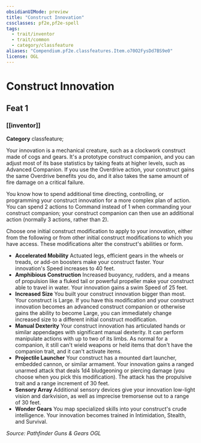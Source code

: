 ```yaml
---
obsidianUIMode: preview
title: "Construct Innovation"
cssclasses: pf2e,pf2e-spell
tags:
  - trait/inventor
  - trait/common
  - category/classfeature
aliases: "Compendium.pf2e.classfeatures.Item.o70O2FysDd7BS9e0"
license: OGL
---
```

# Construct Innovation
## Feat 1
### [[inventor]]

**Category** classfeature; 




Your innovation is a mechanical creature, such as a clockwork construct made of cogs and gears. It's a prototype construct companion, and you can adjust most of its base statistics by taking feats at higher levels, such as Advanced Companion. If you use the Overdrive action, your construct gains the same Overdrive benefits you do, and it also takes the same amount of fire damage on a critical failure.

You know how to spend additional time directing, controlling, or programming your construct innovation for a more complex plan of action. You can spend 2 actions to Command instead of 1 when commanding your construct companion; your construct companion can then use an additional action (normally 3 actions, rather than 2).

Choose one initial construct modification to apply to your innovation, either from the following or from other initial construct modifications to which you have access. These modifications alter the construct's abilities or form.

*   **Accelerated Mobility** Actuated legs, efficient gears in the wheels or treads, or add-on boosters make your construct faster. Your innovation's Speed increases to 40 feet.
*   **Amphibious Construction** Increased buoyancy, rudders, and a means of propulsion like a fluked tail or powerful propeller make your construct able to travel in water. Your innovation gains a swim Speed of 25 feet.
*   **Increased Size** You built your construct innovation bigger than most. Your construct is Large. If you have this modification and your construct innovation becomes an advanced construct companion or otherwise gains the ability to become Large, you can immediately change increased size to a different initial construct modification.
*   **Manual Dexterity** Your construct innovation has articulated hands or similar appendages with significant manual dexterity. It can perform manipulate actions with up to two of its limbs. As normal for a companion, it still can't wield weapons or held items that don't have the companion trait, and it can't activate items.
*   **Projectile Launcher** Your construct has a mounted dart launcher, embedded cannon, or similar armament. Your innovation gains a ranged unarmed attack that deals 1d4 bludgeoning or piercing damage (you choose when you pick this modification). The attack has the propulsive trait and a range increment of 30 feet.
*   **Sensory Array** Additional sensory devices give your innovation low-light vision and darkvision, as well as imprecise tremorsense out to a range of 30 feet.
*   **Wonder Gears** You map specialized skills into your construct's crude intelligence. Your innovation becomes trained in Intimidation, Stealth, and Survival.

*Source: Pathfinder Guns & Gears*
*OGL*